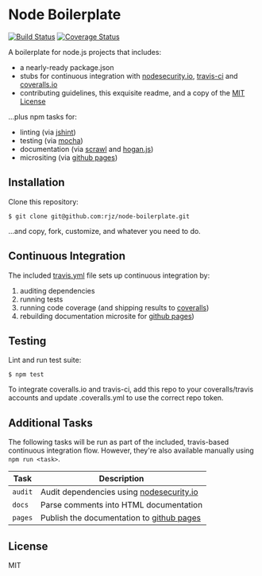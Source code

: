 Node Boilerplate
===============================================================================

[![Build
Status](https://travis-ci.org/rjz/node-boilerplate.svg?branch=master)](https://travis-ci.org/rjz/node-boilerplate)
[![Coverage
Status](https://coveralls.io/repos/rjz/node-boilerplate/badge.svg?branch=master)](https://coveralls.io/r/rjz/node-boilerplate?branch=master)

A boilerplate for node.js projects that includes:

  * a nearly-ready package.json
  * stubs for continuous integration with [nodesecurity.io][nodesecurity],
    [travis-ci][travis] and [coveralls.io][coveralls]
  * contributing guidelines, this exquisite readme, and a copy of the [MIT
    License](LICENSE.md)

...plus npm tasks for:

  * linting (via [jshint][jshint])
  * testing (via [mocha][mocha])
  * documentation (via [scrawl][scrawl] and [hogan.js][hoganjs])
  * micrositing (via [github pages][gh-pages])

Installation
-------------------------------------------------------------------------------

Clone this repository:

    $ git clone git@github.com:rjz/node-boilerplate.git

...and copy, fork, customize, and whatever you need to do.


Continuous Integration
-------------------------------------------------------------------------------

The included [travis.yml][travis] file sets up continuous integration by:

  1. auditing dependencies
  2. running tests
  3. running code coverage (and shipping results to [coveralls][coveralls])
  4. rebuilding documentation microsite for [github pages][gh-pages])

Testing
-------------------------------------------------------------------------------

Lint and run test suite:

    $ npm test

To integrate coveralls.io and travis-ci, add this repo to your coveralls/travis
accounts and update .coveralls.yml to use the correct repo token.

Additional Tasks
-------------------------------------------------------------------------------

The following tasks will be run as part of the included, travis-based continuous
integration flow. However, they're also available manually using `npm run
<task>`.

Task       | Description
---------- | -------------------------
`audit`    | Audit dependencies using [nodesecurity.io][nodesecurity]
`docs`     | Parse comments into HTML documentation
`pages`    | Publish the documentation to [github pages][gh-pages]

License
-------------------------------------------------------------------------------

MIT

[coveralls]: https://coveralls.io
[gh-pages]: https://pages.github.com
[hoganjs]: http://twitter.github.io/hogan.js
[istanbul]: https://github.com/gotwarlost/istanbul
[jshint]: http://www.jshint.com
[mocha]: https://github.com/visionmedia/mocha
[scrawl]: https://github.com/caolan/scrawl
[travis]: https://travis-ci.org
[nodesecurity]: https://nodesecurity.io/

